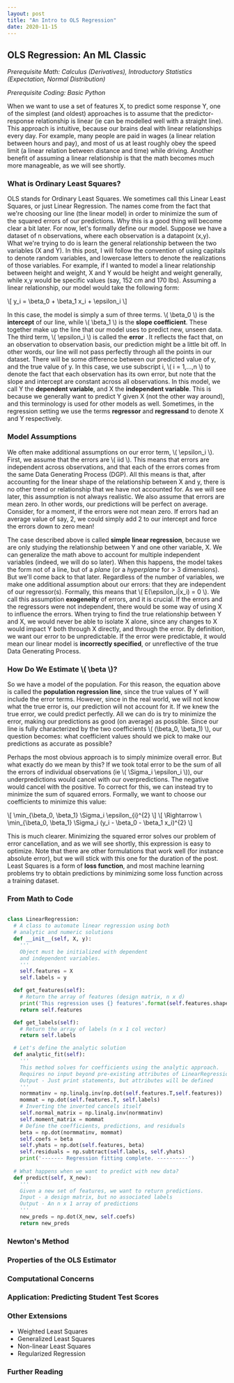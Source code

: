 ```yaml
---
layout: post
title: "An Intro to OLS Regression"
date: 2020-11-15
---
```


## OLS Regression: An ML Classic

_Prerequisite Math: Calculus (Derivatives), Introductory Statistics (Expectation, Normal Distribution)_

_Prerequisite Coding: Basic Python_


When we want to use a set of features X, to predict some response Y, one of the simplest (and oldest) approaches is to assume that
the predictor-response relationship is linear (ie can be modelled well with a straight line). This approach is intuitive, because
our brains deal with linear relationships every day. For example, many people are paid in wages (a linear relation between hours and pay), 
and most of us at least roughly obey the speed limit (a linear relation between distance and time) while driving. Another benefit of 
assuming a linear relationship is that the math becomes much more manageable, as we will see shortly.

### What is Ordinary Least Squares?

OLS stands for Ordinary Least Squares. We sometimes call this Linear Least Squares, or just Linear Regression. The names come from the fact 
that we're choosing our line (the linear model) in order to minimize the sum of the squared errors of our predictions. Why this is a good thing
will become clear a bit later. For now, let's formally define our model. Suppose we have a dataset of n observations, where each observation is 
a datapoint (x,y). What we're trying to do is learn the general relationship between the two variables (X and Y). In this post, I will follow
the convention of using capitals to denote random variables, and lowercase letters to denote the realizations of those variables. For example,
if I wanted to model a linear relationship between height and weight, X and Y would be height and weight generally, while x,y would be specific
values (say, 152 cm and 170 lbs). Assuming a linear relationship, our model would take the following form:  

\\[ y_i = \beta_0 + \beta_1 x_i + \epsilon_i \\]

In this case, the model is simply a sum of three terms. \\( \beta_0 \\) is the __intercept__ of our line, while \\( \beta_1 \\) is the 
__slope coefficient__. These together make up the line that our model uses to predict new, unseen data. The third term, \\( \epsilon_i \\) 
is called the __error__ . It reflects the fact that, on an observation to observation basis, our prediction might be a little bit off. In 
other words, our line will not pass perfectly through all the points in our dataset. There will be some difference between our predicted
value of y, and the true value of y. In this case, we use subscript i, \\( i = 1,...,n \\) to denote the fact that each observation
has its own error, but note that the slope and intercept are constant across all observations. In this model, we call Y the __dependent variable__, 
and X the __independent variable__. This is because we generally want to predict Y given X (not the other way around), and
this terminology is used for other models as well. Sometimes, in the regression setting we use the terms __regressor__ and __regressand__ 
to denote X and Y respectively. 


### Model Assumptions

We often make additional assumptions on our error term, \\( \epsilon_i \\). First, we assume that the errors are \\( iid \\). This means
that errors are independent across observations, and that each of the errors comes from the same Data Generating Process (DGP). All
this means is that, after accounting for the linear shape of the relationship between X and y, there is no other trend or relationship
that we have not accounted for. As we will see later, this assumption is not always realistic. We also assume that errors are mean zero.
In other words, our predictions will be perfect on average. Consider, for a moment, if the errors were not mean zero. If errors had an 
average value of say, 2, we could simply add 2 to our intercept and force the errors down to zero mean! 

The case described above is called __simple linear regression__, because we are only studying the relationship between Y and one other 
variable, X. We can generalize the math above to account for multiple independent variables (indeed, we will do so later). When this happens, 
the model takes the form not of a line, but of a _plane_ (or a _hyperplane_ for > 3 dimensions). But we'll come back to that later. 
Regardless of the number of variables, we make one additional assumption about our errors: that they are independent of our regressor(s). 
Formally, this means that \\( E(\epsilon_i|x_i) = 0 \\). We call this assumption __exogeneity__ of errors, and it is crucial. If the
errors and the regressors were not independent, there would be some way of using X to influence the errors. When trying to find the true
relationship between Y and X, we would never be able to isolate X alone, since any changes to X would impact Y both through X
directly, and through the error. By definition, we want our error to be unpredictable. If the error were predictable, it would mean our
linear model is __incorrectly specified__, or unreflective of the true Data Generating Process.

### How Do We Estimate \\( \beta \\)?

So we have a model of the population. For this reason, the equation above is called the __population regression line__, since the true values 
of Y will include the error terms. However, since in the real world, we will not know what the true error is, our prediction will not account
for it. If we knew the true error, we could predict perfectly. All we can do is try to minimize the error, making our predictions as good (on 
average) as possible. Since our line is fully characterized by the two coefficients \\( (\beta_0, \beta_1) \\), our question becomes: what
coefficient values should we pick to make our predictions as accurate as possible? 

Perhaps the most obvious approach is to simply minimize overall error. But what exactly do we mean by this? If we took total error to be
the sum of all the errors of individual observations (ie \\( \Sigma_i \epsilon_i \\)), our underpredictions would cancel with our 
overpredictions. The negative would cancel with the positive. To correct for this, we can instead try to minimize the sum of squared errors.
Formally, we want to choose our coefficients to minimize this value:

\\[ \min_{\beta_0, \beta_1} \Sigma_i \epsilon_{i}^{2} \\]
\\[ \Rightarrow \ \min_{\beta_0, \beta_1} \Sigma_i (y_i - \beta_0 - \beta_1 x_i)^{2} \\]

This is much clearer. Minimizing the squared error solves our problem of error cancellation, and as we will see shortly, this expression is 
easy to optimize. Note that there are other formulations that work well (for instance absolute error), but we will stick with this one 
for the duration of the post. Least Squares is a form of __loss function__, and most machine learning problems try to obtain predictions
by minimizing some loss function across a training dataset. 

### From Math to Code


```python

class LinearRegression:
  # A class to automate linear regression using both
  # analytic and numeric solutions
  def __init__(self, X, y):
    '''
    Object must be initialized with dependent
    and independent variables.
    '''
    self.features = X
    self.labels = y

  def get_features(self):
    # Return the array of features (design matrix, n x d)
    print('This regression uses {} features'.format(self.features.shape(1)))
    return self.features

  def get_labels(self):
    # Return the array of labels (n x 1 col vector)
    return self.labels

  # Let's define the analytic solution
  def analytic_fit(self):
    '''
    This method solves for coefficients using the analytic approach.
    Requires no input beyond pre-existing attributes of LinearRegression
    Output - Just print statements, but attributes will be defined
    '''
    normmatinv = np.linalg.inv(np.dot(self.features.T,self.features))
    mommat = np.dot(self.features.T, self.labels)
    # Inverting the inverted cancels itself
    self.normal_matrix = np.linalg.inv(normmatinv)
    self.moment_matrix = mommat
    # Define the coefficients, predictions, and residuals
    beta = np.dot(normmatinv, mommat)
    self.coefs = beta
    self.yhats = np.dot(self.features, beta)
    self.residuals = np.subtract(self.labels, self.yhats)
    print('------- Regression fitting complete. ----------')
  
  # What happens when we want to predict with new data?
  def predict(self, X_new):
    '''
    Given a new set of features, we want to return predictions.
    Input - a design matrix, but no associated labels
    Output - An n x 1 array of predictions 
    '''
    new_preds = np.dot(X_new, self.coefs)
    return new_preds

```

### Newton's Method

### Properties of the OLS Estimator

### Computational Concerns

### Application: Predicting Student Test Scores

### Other Extensions

- Weighted Least Squares
- Generalized Least Squares
- Non-linear Least Squares
- Regularized Regression

### Further Reading

